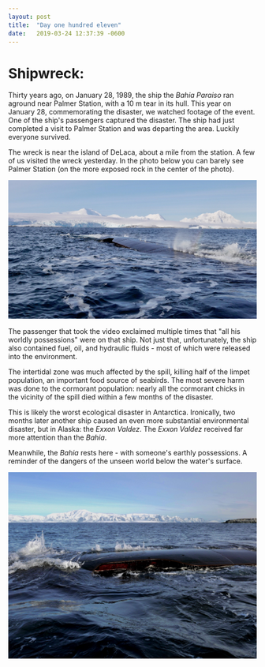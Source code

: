 ```yaml
---
layout: post
title:  "Day one hundred eleven"
date:   2019-03-24 12:37:39 -0600
---
```

# Shipwreck:
Thirty years ago, on January 28, 1989, the ship the *Bahia Paraiso* ran aground near Palmer Station, with a 10 m tear in its hull. This year on January 28, commemorating the disaster, we watched footage of the event. One of the ship's passengers captured the disaster. The ship had just completed a visit to Palmer Station and was departing the area. Luckily everyone survived.

The wreck is near the island of DeLaca, about a mile from the station. A few of us visited the wreck yesterday. In the photo below you can barely see Palmer Station (on the more exposed rock in the center of the photo).

![Looking northeast](/assets/blog_photos/190324/Bahia2.jpg)

The passenger that took the video exclaimed multiple times that "all his worldly possessions" were on that ship. Not just that, unfortunately, the ship also contained fuel, oil, and hydraulic fluids - most of which were released into the environment. 

The intertidal zone was much affected by the spill, killing half of the limpet population, an important food source of seabirds. The most severe harm was done to the cormorant population: nearly all the cormorant chicks in the vicinity of the spill died within a few months of the disaster. 

This is likely the worst ecological disaster in Antarctica. Ironically, two months later another ship caused an even more substantial environmental disaster, but in Alaska: the *Exxon Valdez*. The *Exxon Valdez* received far more attention than the *Bahia*. 

Meanwhile, the *Bahia* rests here - with someone's earthly possessions. A reminder of the dangers of the unseen world below the water's surface.

![Looking southeast](/assets/blog_photos/190324/Bahia1.jpg)

